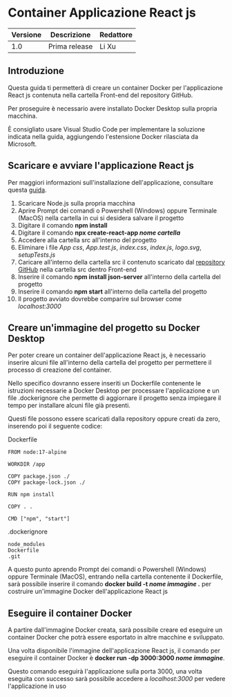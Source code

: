 
# Container Applicazione React js
 | Versione | Descrizione   | Redattore |
 | -------- | ------------- | --------- |
 | 1.0      | Prima release | Li Xu     |
 ## Introduzione
 Questa guida ti permetterà di creare un container Docker per l'applicazione React js contenuta nella cartella Front-end del repository GitHub.
 
 Per proseguire è necessario avere installato Docker Desktop sulla propria macchina.
 
 È consigliato usare Visual Studio Code per implementare la soluzione indicata nella guida, aggiungendo l'estensione Docker rilasciata da Microsoft.
 
 ## Scaricare e avviare l'applicazione React js
 Per maggiori informazioni sull'installazione dell'applicazione, consultare questa [guida](https://github.com/prometeia-public/training-2022/blob/main/Front-end/READ.md/).
 
 1. Scaricare Node.js sulla propria macchina
 2. Aprire Prompt dei comandi o Powershell (Windows) oppure Terminale (MacOS) nella cartella in cui si desidera salvare il progetto
 3. Digitare il comando **npm install**
 4. Digitare il comando **npx create-react-app *nome cartella***
 5. Accedere alla cartella src all'interno del progetto
 6. Eliminare i file *App css*, *App.test.js*, *index.css*, *index.js*, *logo.svg*, *setupTests.js*
 7. Caricare all'interno della cartella src il contenuto scaricato dal [repository GitHub](https://github.com/prometeia-public/training-2022.git) nella cartella src dentro Front-end
 8. Inserire il comando **npm install json-server** all'interno della cartella del progetto
 9. Inserire il comando **npm start** all'interno della cartella del progetto
 10. Il progetto avviato dovrebbe comparire sul browser come *localhost:3000*

 ## Creare un'immagine del progetto su Docker Desktop
 Per poter creare un container dell'applicazione React js, è necessario inserire alcuni file all'interno della cartella del progetto per permettere il processo di creazione del container.
 
 Nello specifico dovranno essere inseriti un Dockerfile contenente le istruzioni necessarie a Docker Desktop per processare l'applicazione e un file .dockerignore che permette di aggiornare il progetto senza impiegare il tempo per installare alcuni file già presenti.
 
 Questi file possono essere scaricati dalla repository oppure creati da zero, inserendo poi il seguente codice:
 
 Dockerfile

 ```
 FROM node:17-alpine

 WORKDIR /app

 COPY package.json ./
 COPY package-lock.json ./

 RUN npm install

 COPY . .

 CMD ["npm", "start"]
 ```

 .dockerignore
 ```
 node_modules
 Dockerfile
 .git
 ```

 A questo punto aprendo Prompt dei comandi o Powershell (Windows) oppure Terminale (MacOS), entrando nella cartella contenente il Dockerfile, sarà possibile inserire il      comando **docker build -t *nome immagine* .** per costruire un'immagine Docker dell'applicazione React js

 ## Eseguire il container Docker

 A partire dall'immagine Docker creata, sarà possibile creare ed eseguire un container Docker che potrà essere esportato in altre macchine e sviluppato.

 Una volta disponibile l'immagine dell'applicazione React js, il comando per eseguire il container Docker è **docker run -dp 3000:3000 *nome immagine***.

 Questo comando eseguirà l'applicazione sulla porta 3000, una volta eseguita con successo sarà possibile accedere a *localhost:3000* per vedere l'applicazione in uso
